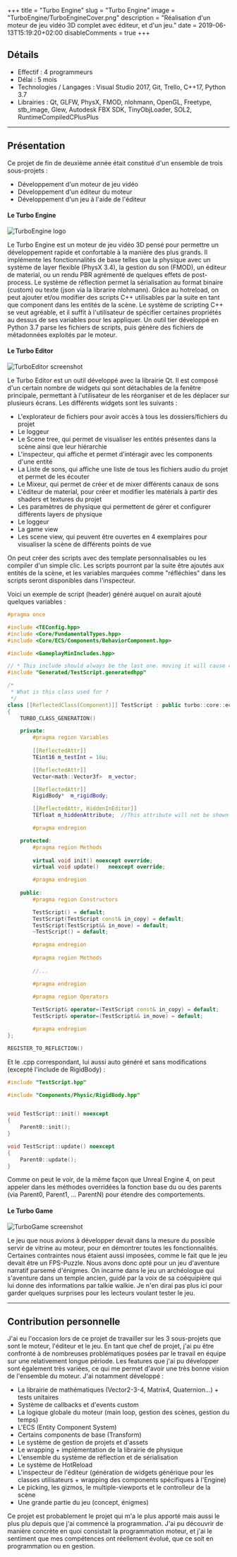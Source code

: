 +++
title = "Turbo Engine"
slug = "Turbo Engine"
image = "TurboEngine/TurboEngineCover.png"
description = "Réalisation d'un moteur de jeu vidéo 3D complet avec éditeur, et d'un jeu."
date = 2019-06-13T15:19:20+02:00
disableComments = true
+++

## Détails
- Effectif : 4 programmeurs
- Délai : 5 mois
- Technologies / Langages : Visual Studio 2017, Git, Trello, C++17, Python 3.7
- Librairies : Qt, GLFW, PhysX, FMOD, nlohmann, OpenGL, Freetype, stb_image, Glew, Autodesk FBX SDK, TinyObjLoader, SOL2, RuntimeCompiledCPlusPlus

---

## Présentation

Ce projet de fin de deuxième année était constitué d'un ensemble de trois sous-projets :

- Développement d'un moteur de jeu vidéo
- Développement d'un éditeur du moteur
- Développement d'un jeu à l'aide de l'éditeur

#### Le Turbo Engine

![TurboEngine logo](/TurboEngine/TurboEngineStamp.png#center)

Le Turbo Engine est un moteur de jeu vidéo 3D pensé pour permettre un développement rapide et confortable à la manière des plus grands. Il implémente les fonctionnalités de base telles que la physique avec un système de layer flexible (PhysX 3.4), la gestion du son (FMOD), un éditeur de material, ou un rendu PBR agrémenté de quelques effets de post-process. Le système de réflection permet la sérialisation au format binaire (custom) ou texte (json via la librarire nlohmann). Grâce au hotreload, on peut ajouter et/ou modifier des scripts C++ utilisables par la suite en tant que component dans les entités de la scène. Le système de scripting C++ se veut agréable, et il suffit à l'utilisateur de spécifier certaines propriétés au dessus de ses variables pour les appliquer. Un outil tier développé en Python 3.7 parse les fichiers de scripts, puis génère des fichiers de métadonnées exploités par le moteur.

#### Le Turbo Editor

![TurboEditor screenshot](/TurboEngine/TurboEngineEditor.PNG#center)

Le Turbo Editor est un outil développé avec la librairie Qt. Il est composé d'un certain nombre de widgets qui sont détachables de la fenêtre principale, permettant à l'utilisateur de les réorganiser et de les déplacer sur plusieurs écrans. Les différents widgets sont les suivants :

- L'explorateur de fichiers pour avoir accès à tous les dossiers/fichiers du projet
- Le loggeur 
- Le Scene tree, qui permet de visualiser les entités présentes dans la scène ainsi que leur hiérarchie
- L'inspecteur, qui affiche et permet d'intéragir avec les components d'une entité
- La Liste de sons, qui affiche une liste de tous les fichiers audio du projet et permet de les écouter
- Le Mixeur, qui permet de créer et de mixer différents canaux de sons
- L'éditeur de material, pour créer et modifier les matérials à partir des shaders et textures du projet
- Les paramètres de physique qui permettent de gérer et configurer différents layers de physique
- Le loggeur
- La game view
- Les scene view, qui peuvent être ouvertes en 4 exemplaires pour visualiser la scène de différents points de vue

On peut créer des scripts avec des template personnalisables ou les compiler d'un simple clic. Les scripts pourront par la suite être ajoutés aux entités de la scène, et les variables marquées comme "réfléchies" dans les scripts seront disponibles dans l'inspecteur.

Voici un exemple de script (header) généré auquel on aurait ajouté quelques variables :

```cpp
#pragma once

#include <TEConfig.hpp>
#include <Core/FundamentalTypes.hpp>
#include <Core/ECS/Components/BehaviorComponent.hpp>

#include <GameplayMinIncludes.hpp>

// * This include should always be the last one. moving it will cause conflicts
#include "Generated/TestScript.generatedhpp"

/*
 * What is this class used for ? 
 */
class [[ReflectedClass(Component)]] TestScript : public turbo::core::ecs::BehaviorComponent
{
	TURBO_CLASS_GENERATION()

	private:
		#pragma region Variables
		
		[[ReflectedAttr]]
		TEint16	m_testInt = 16u;

		[[ReflectedAttr]]
		Vector<math::Vector3f>	m_vector;

		[[ReflectedAttr]]
		RigidBody*	m_rigidBody;

		[[ReflectedAttr, HiddenInEditor]]
		TEfloat	m_hiddenAttribute;	//This attribute will not be shown in editor

		#pragma endregion

	protected:
		#pragma region Methods
		
		virtual void init()	noexcept override;
		virtual void update()	noexcept override;

		#pragma endregion
	
	public:
		#pragma region Constructors

		TestScript() = default;
		TestScript(TestScript const& in_copy) = default;
		TestScript(TestScript&& in_move) = default;
		~TestScript() = default;

		#pragma endregion
	
		#pragma region Methods
		
		//...

		#pragma endregion
	
		#pragma region Operators

		TestScript& operator=(TestScript const& in_copy) = default;
		TestScript& operator=(TestScript&& in_move) = default;

		#pragma endregion
};

REGISTER_TO_REFLECTION()
```

Et le .cpp correspondant, lui aussi auto généré et sans modifications (excepté l'include de RigidBody) :

```cpp
#include "TestScript.hpp"

#include "Components/Physic/RigidBody.hpp"


void TestScript::init() noexcept
{
	Parent0::init();
}

void TestScript::update() noexcept
{
	Parent0::update();
}
```

Comme on peut le voir, de la même façon que Unreal Engine 4, on peut appeler dans les méthodes overridées la fonction base du ou des parents (via Parent0, Parent1, ... ParentN) pour étendre des comportements.

#### Le Turbo Game

![TurboGame screenshot](/TurboEngine/TurboGame.jpg#center)

Le jeu que nous avions à développer devait dans la mesure du possible servir de vitrine au moteur, pour en démontrer toutes les fonctionnalités. Certaines contraintes nous étaient aussi imposées, comme le fait que le jeu devait être un FPS-Puzzle. Nous avons donc opté pour un jeu d'aventure narratif parsemé d'énigmes. On incarne dans le jeu un archéologue qui s'aventure dans un temple ancien, guidé par la voix de sa coéquipière qui lui donne des informations par talkie walkie. Je n'en dirai pas plus ici pour garder quelques surprises pour les lecteurs voulant tester le jeu.

--- 

## Contribution personnelle

J'ai eu l'occasion lors de ce projet de travailler sur les 3 sous-projets que sont le moteur, l'éditeur et le jeu. En tant que chef de projet, j'ai pu être confronté à de nombreuses problématiques posées par le travail en équipe sur une relativement longue période. Les features que j'ai pu développer sont également très variées, ce qui me permet d'avoir une très bonne vision de l'ensemble du moteur.
J'ai notamment développé :

- La librairie de mathématiques (Vector2-3-4, Matrix4, Quaternion...) + tests unitaires
- Système de callbacks et d'events custom
- La logique globale du moteur (main loop, gestion des scènes, gestion du temps)
- L'ECS (Entity Component System)
- Certains components de base (Transform)
- Le système de gestion de projets et d'assets
- Le wrapping + implémentation de la librairie de physique
- L'ensemble du système de réflection et de sérialisation
- Le système de HotReload
- L'inspecteur de l'éditeur (génération de widgets générique pour les classes utilisateurs + wrapping des components spécifiques à l'Engine)
- Le picking, les gizmos, le multiple-viewports et le controlleur de la scène
- Une grande partie du jeu (concept, énigmes)

Ce projet est probablement le projet qui m'a le plus apporté mais aussi le plus plu depuis que j'ai commencé la programmation. J'ai pu découvrir de manière concrète en quoi consistait la programmation moteur, et j'ai le sentiment que mes compétences ont réellement évolué, que ce soit en programmation ou en gestion.